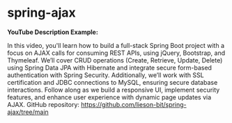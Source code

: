 # spring-ajax

**YouTube Description Example:**

In this video, you'll learn how to build a full-stack Spring Boot project with a focus on AJAX calls for consuming REST APIs, using jQuery, Bootstrap, and Thymeleaf. We’ll cover CRUD operations (Create, Retrieve, Update, Delete) using Spring Data JPA with Hibernate and integrate secure form-based authentication with Spring Security. Additionally, we’ll work with SSL certification and JDBC connections to MySQL, ensuring secure database interactions. Follow along as we build a responsive UI, implement security features, and enhance user experience with dynamic page updates via AJAX. GitHub repository: https://github.com/lieson-bit/spring-ajax/tree/main
